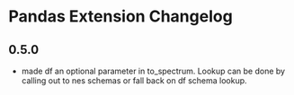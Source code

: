 # Pandas Extension Changelog

## 0.5.0
* made df an optional parameter in to_spectrum. Lookup can be done by calling out to nes schemas or fall back on df schema lookup.  
